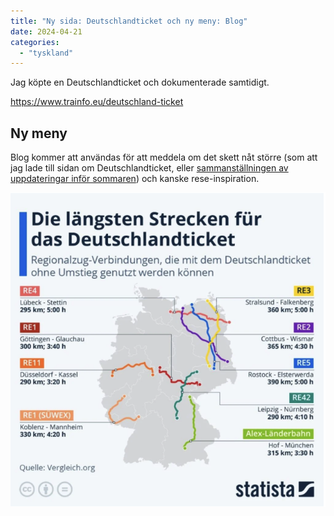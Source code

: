 ```yaml
---
title: "Ny sida: Deutschlandticket och ny meny: Blog"
date: 2024-04-21
categories: 
  - "tyskland"
---
```


Jag köpte en Deutschlandticket och dokumenterade samtidigt.

https://www.trainfo.eu/deutschland-ticket

## Ny meny

Blog kommer att användas för att meddela om det skett nåt större (som att jag lade till sidan om Deutschlandticket, eller [sammanställningen av uppdateringar inför sommaren](https://www.trainfo.eu/2024/04/16/infor-sommaren-2024/)) och kanske rese-inspiration.

![](images/ny-sida-deutschlandticket_1.png?w=643)
